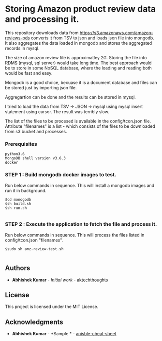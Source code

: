 # Storing Amazon product review data and processing it.

This repository downloads data from https://s3.amazonaws.com/amazon-reviews-pds
converts it from TSV to json and loads json file into mongodb.
It also aggregates the data loaded in mongodb and stores the aggregated records
in mysql.

The size of amazon review file is approximatley 2G. Storing the file into RDMS
(mysql, sql server) would take long time. The best approach would be to store in
some NoSQL database, where the loading and reading both would be fast and easy.

Mongodb is a good choice, becuase it is a document database and files can be stored
just by importing json file.

Aggregartion can be done and the results can be stored in mysql.

I tried to load the data from TSV -> JSON -> mysql using mysql insert statement
using cursor. The result was terribly slow.

The list of the files to be procesed is available in the config/tcon.json file.
Attribute "filenames" is a list - which consists of the files to be downloaded from s3 
bucket and processes. 


### Prerequisites

```
python3.6
MongoDB shell version v3.6.3
docker

```

### STEP 1 :  Build mongodb docker images to test. 
Run below commands in sequence. This will install a mongodb images and run it in background.

```
$cd monogodb
$sh build.sh
$sh run.sh
 
```

### STEP 2 :  Execute the application to fetch the file and process it.
Run below commands in sequence. This will process the files listed in config/tcon.json "filenames".

```
$sudo sh amz-review-test.sh 
 
```


## Authors

* **Abhishek Kumar** - *Initial work* - [aktechthoughts](https://github.com/aktechthoughts)


## License

This project is licensed under the MIT License.

## Acknowledgments

* **Abhishek Kumar** - *Sample * - [anisble-cheat-sheet](https://www.digitalocean.com/community/cheatsheets/how-to-use-ansible-cheat-sheet-guide)
